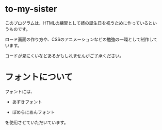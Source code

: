 # to-my-sister
このプログラムは、HTMLの練習として姉の誕生日を祝うために作っているというものです。

ロード画面の作り方や、CSSのアニメーションなどの勉強の一環として制作しています。

コードが見にくいなどあるかもしれませんがご了承ください。

# フォントについて
フォントには、

- あずきフォント

- ぽめらにあんフォント

を使用させていただいています。
